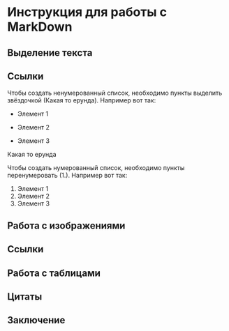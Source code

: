 # Инструкция для работы с MarkDown

## Выделение текста

## Ссылки

Чтобы создать ненумерованный список, необходимо пункты выделить звёздочкой (Какая то ерунда). Например вот так:

* Элемент 1

* Элемент 2

* Элемент 3

Какая то ерунда

Чтобы создать нумерованный список, необходимо пункты перенумеровать (1.). Например вот так:

1. Элемент 1
2. Элемент 2
3. Элемент 3

## Работа с изображениями

## Ссылки

## Работа с таблицами 

## Цитаты 

## Заключение
